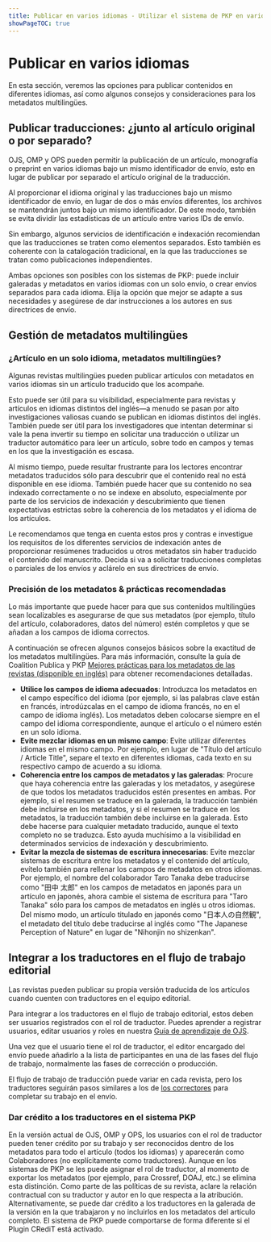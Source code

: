```yaml
---
title: Publicar en varios idiomas - Utilizar el sistema de PKP en varios idiomas
showPageTOC: true
---
```


# Publicar en varios idiomas

En esta sección, veremos las opciones para publicar contenidos en diferentes idiomas, así como algunos consejos y consideraciones para los metadatos multilingües.

## Publicar traducciones: ¿junto al artículo original o por separado?

OJS, OMP y OPS pueden permitir la publicación de un artículo, monografía o preprint en varios idiomas bajo un mismo identificador de envío, esto en lugar de publicar por separado el artículo original de la traducción.

Al proporcionar el idioma original y las traducciones bajo un mismo identificador de envío, en lugar de dos o más envíos diferentes, los archivos se mantendrán juntos bajo un mismo identificador. De este modo, también se evita dividir las estadísticas de un artículo entre varios IDs de envío.

Sin embargo, algunos servicios de identificación e indexación recomiendan que las traducciones se traten como elementos separados. Esto también es coherente con la catalogación tradicional, en la que las traducciones se tratan como publicaciones independientes.

Ambas opciones son posibles con los sistemas de PKP: puede incluir galeradas y metadatos en varios idiomas con un solo envío, o crear envíos separados para cada idioma. Elija la opción que mejor se adapte a sus necesidades y asegúrese de dar instrucciones a los autores en sus directrices de envío.

## Gestión de metadatos multilingües

### ¿Artículo en un solo idioma, metadatos multilingües?

Algunas revistas multilingües pueden publicar artículos con metadatos en varios idiomas sin un artículo traducido que los acompañe.

Esto puede ser útil para su visibilidad, especialmente para revistas y artículos en idiomas distintos del inglés—a menudo se pasan por alto investigaciones valiosas cuando se publican en idiomas distintos del inglés. También puede ser útil para los investigadores que intentan determinar si vale la pena invertir su tiempo en solicitar una traducción o utilizar un traductor automático para leer un artículo, sobre todo en campos y temas en los que la investigación es escasa.

Al mismo tiempo, puede resultar frustrante para los lectores encontrar metadatos traducidos sólo para descubrir que el contenido real no está disponible en ese idioma. También puede hacer que su contenido no sea indexado correctamente o no se indexe en absoluto, especialmente por parte de los servicios de indexación y descubrimiento que tienen expectativas estrictas sobre la coherencia de los metadatos y el idioma de los artículos.

Le recomendamos que tenga en cuenta estos pros y contras e investigue los requisitos de los diferentes servicios de indexación antes de proporcionar resúmenes traducidos u otros metadatos sin haber traducido el contenido del manuscrito. Decida si va a solicitar traducciones completas o parciales de los envíos y aclárelo en sus directrices de envío.

### Precisión de los metadatos & prácticas recomendadas

Lo más importante que puede hacer para que sus contenidos multilingües sean localizables es asegurarse de que sus metadatos (por ejemplo, título del artículo, colaboradores, datos del número) estén completos y que se añadan a los campos de idioma correctos.

A continuación se ofrecen algunos consejos básicos sobre la exactitud de los metadatos multilingües. Para más información, consulte la guía de Coalition Publica y PKP [Mejores prácticas para los metadatos de las revistas (disponible en inglés)](https://docs.pkp.sfu.ca/metadata-practices/en/) para obtener recomendaciones detalladas.

-   **Utilice los campos de idioma adecuados**: Introduzca los metadatos en el campo específico del idioma (por ejemplo, si las palabras clave están en francés, introdúzcalas en el campo de idioma francés, no en el campo de idioma inglés). Los metadatos deben colocarse siempre en el campo del idioma correspondiente, aunque el artículo o el número estén en un solo idioma.
-   **Evite mezclar idiomas en un mismo campo**: Evite utilizar diferentes idiomas en el mismo campo. Por ejemplo, en lugar de "Título del artículo / Article Title", separe el texto en diferentes idiomas, cada texto en su respectivo campo de acuerdo a su idioma.
-   **Coherencia entre los campos de metadatos y las galeradas**: Procure que haya coherencia entre las galeradas y los metadatos, y asegúrese de que todos los metadatos traducidos estén presentes en ambas. Por ejemplo, si el resumen se traduce en la galerada, la traducción también debe incluirse en los metadatos, y si el resumen se traduce en los metadatos, la traducción también debe incluirse en la galerada. Esto debe hacerse para cualquier metadato traducido, aunque el texto completo no se traduzca. Esto ayuda muchísimo a la visibilidad en determinados servicios de indexación y descubrimiento.
-   **Evitar la mezcla de sistemas de escritura innecesarias**: Evite mezclar sistemas de escritura entre los metadatos y el contenido del artículo, evítelo también para rellenar los campos de metadatos en otros idiomas. Por ejemplo, el nombre del colaborador Taro Tanaka debe traducirse como "田中 太郎" en los campos de metadatos en japonés para un artículo en japonés, ahora cambie el sistema de escritura para "Taro Tanaka" sólo para los campos de metadatos en inglés u otros idiomas. Del mismo modo, un artículo titulado en japonés como "日本人の自然観", el metadato del título debe traducirse al inglés como "The Japanese Perception of Nature" en lugar de "Nihonjin no shizenkan".


## Integrar a los traductores en el flujo de trabajo editorial

Las revistas pueden publicar su propia versión traducida de los artículos cuando cuenten con traductores en el equipo editorial.

Para integrar a los traductores en el flujo de trabajo editorial, estos deben ser usuarios registrados con el rol de traductor. Puedes aprender a registrar usuarios, editar usuarios y roles en nuestra [Guía de aprendizaje de OJS](https://docs.pkp.sfu.ca/learning-ojs/3.1/es/users-and-roles).

Una vez que el usuario tiene el rol de traductor, el editor encargado del envío puede añadirlo a la lista de participantes en una de las fases del flujo de trabajo, normalmente las fases de corrección o producción.

El flujo de trabajo de traducción puede variar en cada revista, pero los traductores seguirán pasos similares a los de [los correctores](https://docs.pkp.sfu.ca/learning-ojs/3.1/es/editorial-workflow#corrector) para completar su trabajo en el envío.

### Dar crédito a los traductores en el sistema PKP

En la versión actual de OJS, OMP y OPS, los usuarios con el rol de traductor pueden tener crédito por su trabajo y ser reconocidos dentro de los metadatos para todo el artículo (todos los idiomas) y aparecerán como Colaboradores (no explícitamente como traductores). Aunque en los sistemas de PKP se les puede asignar el rol de traductor, al momento de exportar los metadatos (por ejemplo, para Crossref, DOAJ, etc.) se elimina esta distinción. Como parte de las políticas de su revista, aclare la relación contractual con su traductor y autor en lo que respecta a la atribución. Alternativamente, se puede dar crédito a los traductores en la galerada de la versión en la que trabajaron y no incluirlos en los metadatos del artículo completo. El sistema de PKP puede comportarse de forma diferente si el Plugin CRediT está activado.
